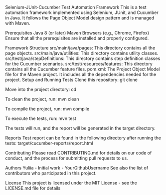 Selenium-JUnit-Cucumber Test Automation Framework
This is a test automation framework implemented using Selenium, JUnit, and Cucumber in Java. It follows the Page Object Model design pattern and is managed with Maven.

Prerequisites
Java 8 (or later)
Maven
Browsers (e.g., Chrome, Firefox)
Ensure that all the prerequisites are installed and properly configured.

Framework Structure
src/main/java/pages: This directory contains all the page objects.
src/main/java/utilities: This directory contains utility classes.
src/test/java/stepDefinitions: This directory contains step definition classes for the Cucumber scenarios.
src/test/resources/features: This directory contains all the Cucumber feature files.
pom.xml: The Project Object Model file for the Maven project. It includes all the dependencies needed for the project.
Setup and Running Tests
Clone this repository: git clone <repository-url>

Move into the project directory: cd <project-name>

To clean the project, run: mvn clean

To compile the project, run: mvn compile

To execute the tests, run: mvn test

The tests will run, and the report will be generated in the target directory.

Reports
Test report can be found in the following directory after running the tests: target/cucumber-reports/report.html

Contributing
Please read CONTRIBUTING.md for details on our code of conduct, and the process for submitting pull requests to us.

Authors
Yuliia - Initial work - YourGithubUsername
See also the list of contributors who participated in this project.

License
This project is licensed under the MIT License - see the LICENSE.md file for details


